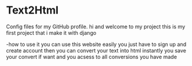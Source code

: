 # Text2Html
Config files for my GitHub profile.
hi and welcome to my project
this is my first project that i make it with django


-how to use it
you can use this website easily you just have to sign up and create account then you can convert your text into html instantly
you save your convert if want and you acsess to all conversions you have made

